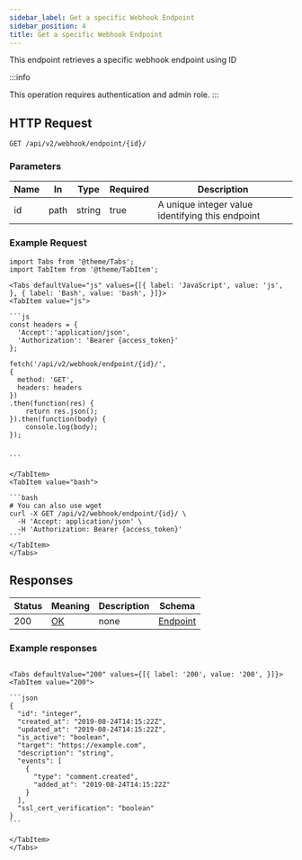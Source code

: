 ```yaml
---
sidebar_label: Get a specific Webhook Endpoint
sidebar_position: 4
title: Get a specific Webhook Endpoint
---
```


This endpoint retrieves a specific webhook endpoint using ID

:::info

This operation requires authentication and admin role.
:::

## HTTP Request

`GET /api/v2/webhook/endpoint/{id}/`

### Parameters

|Name|In|Type|Required|Description|
|---|---|---|---|---|
|id|path|string|true|A unique integer value identifying this endpoint|

### Example Request

````mdx-code-block
import Tabs from '@theme/Tabs';
import TabItem from '@theme/TabItem';

<Tabs defaultValue="js" values={[{ label: 'JavaScript', value: 'js', }, { label: 'Bash', value: 'bash', }]}>
<TabItem value="js">

```js
const headers = {
  'Accept':'application/json',
  'Authorization': 'Bearer {access_token}'
};

fetch('/api/v2/webhook/endpoint/{id}/',
{
  method: 'GET',
  headers: headers
})
.then(function(res) {
    return res.json();
}).then(function(body) {
    console.log(body);
});


```

</TabItem>
<TabItem value="bash">

```bash
# You can also use wget
curl -X GET /api/v2/webhook/endpoint/{id}/ \
  -H 'Accept: application/json' \
  -H 'Authorization: Bearer {access_token}'
```
</TabItem>
</Tabs>
````

## Responses

|Status|Meaning|Description|Schema|
|---|---|---|---|
|200|[OK](https://tools.ietf.org/html/rfc7231#section-6.3.1)|none|[Endpoint](/docs/apireference/v2/schemas/endpoint)|

### Example responses


````mdx-code-block

<Tabs defaultValue="200" values={[{ label: '200', value: '200', }]}>
<TabItem value="200">

```json
{
  "id": "integer",
  "created_at": "2019-08-24T14:15:22Z",
  "updated_at": "2019-08-24T14:15:22Z",
  "is_active": "boolean",
  "target": "https://example.com",
  "description": "string",
  "events": [
    {
      "type": "comment.created",
      "added_at": "2019-08-24T14:15:22Z"
    }
  ],
  "ssl_cert_verification": "boolean"
}
```

</TabItem>
</Tabs>
````




